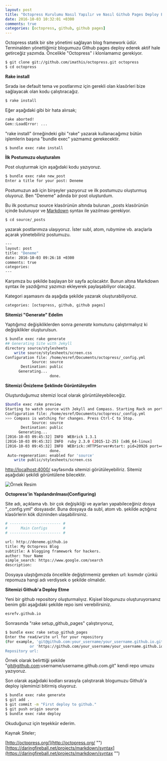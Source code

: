```yaml
---
layout: post
title: "Octopress Kurulumu Nasıl Yapılır ve Nasıl Github Pages Deploy Edilir?"
date: 2016-10-03 10:32:01 +0300
comments: true
categories: [octopress, github, github pages]
---
```

Octopress statik bir site yönetimi sağlayan blog framework üdür. Terminalden yönettiğimiz blogumuzu Github pages deploy ederek aktif hale getirceğiz yazımda. Öncelikle "Octopress" i klonlamamız gerekiyor.

```bash
$ git clone git://github.com/imathis/octopress.git octopress
$ cd octopress
```
<!-- more -->

**Rake install**

Sırada ise default tema ve postlarımız için gerekli olan klasörleri bize sağlayacak olan kodu çalıştıracağız.

```bash
$ rake install
```

Eğer aşağıdaki gibi bir hata alırsak;

```bash
rake aborted!
Gem::LoadError: ...
```

"rake install" örneğindeki gibi "rake"  yazarak kullanacağımız bütün işlemlerin başına "bundle exec" yazmamız gerekecektir.

```bash
$ bundle exec rake install
```

**İlk Postumuzu oluşturalım**

Post oluşturmak için aşağıdaki kodu yazıyoruz.

```bash
$ bundle exec rake new_post
Enter a title for your post: Deneme 
```

Postumuzun adı için birşeyler yazıyoruz ve ilk postumuzu oluşturmuş oluyoruz. Ben "Deneme" adında bir post oluşturdum.

Bu ilk postumuz source klasörünün altında bulunan _posts klasörünün içinde bulunuyor ve [Markdown](https://daringfireball.net/projects/markdown/syntax "") syntax ile yazılması gerekiyor.

```bash
$ cd source/_posts 
```

yazarak postlarımıza ulaşıyoruz. İster subl, atom, rubymine vb. araçlarla açarak yönetebiliriz postumuzu.

```bash
---
layout: post
title: "Deneme"
date: 2016-10-03 09:26:18 +0300
comments: true
categories: 
---
```
Karşımıza bu şekilde başlayan bir sayfa açılacaktır. Bunun altına Markdown syntax ile yazdığımız yazımızı ekleyerek paylaşabiliyor olacağız.

Kategori aşamasını da aşağıda şekilde yazarak oluşturabiliyoruz.

```bash
categories: [octopress, github, github pages]
```

**Sitemizi "Generate" Edelim**

Yaptığımız değişikliklerden sonra *generate* komutunu çalıştırmalıyız ki değişiklikler oluşturulsun.

```bash
$ bundle exec rake generate
## Generating Site with Jekyll
directory source/stylesheets
    write source/stylesheets/screen.css
Configuration file: /home/esref/Documents/octopress/_config.yml
            Source: source
       Destination: public
      Generating... 
                    done.
```

**Sitemizi Önizleme Şeklinde Görüntüleyelim**

Oluşturduğumuz sitemizi local olarak görüntüleyebileceğiz. 

```bash
$bundle exec rake preview
Starting to watch source with Jekyll and Compass. Starting Rack on port 4000
Configuration file: /home/esref/Documents/octopress/_config.yml
>>> Compass is watching for changes. Press Ctrl-C to Stop.
            Source: source
       Destination: public
      Generating... 
[2016-10-03 09:45:32] INFO  WEBrick 1.3.1
[2016-10-03 09:45:32] INFO  ruby 2.3.0 (2015-12-25) [x86_64-linux]
[2016-10-03 09:45:32] INFO  WEBrick::HTTPServer#start: pid=20926 port=4000
                    done.
 Auto-regeneration: enabled for 'source'
    write public/stylesheets/screen.css
```

[http://localhost:4000/](http://localhost:4000/ "") sayfasında sitemizi görütüleyebiliriz. Sitemiz aşağıdaki şekildi görüntülene bilecektir. 

![Örnek Resim](http://i.hizliresim.com/yV9Eoy.png)

**Octopress'in Yapılandırılması(Configuring)**

Site adı, açıklama vb. bir çok değişikliği ve ayarları yapabileceğiniz dosya "_config.yml" dosyasıdır. Buna dosyaya da subl, atom vb. şekilde açtığınız klasörlerin kök dizininden ulaşabilirsiniz.

```bash
# ----------------------- #
#      Main Configs       #
# ----------------------- #

url: http://deneme.github.io
title: My Octopress Blog
subtitle: A blogging framework for hackers.
author: Your Name
simple_search: https://www.google.com/search
description:
```
Dosyaya ulaştığımızda öncelikle değiştirmemiz gereken url: kısmıdır çünkü repomuza hangi adı verdiysek o şekilde olmalıdır.

**Sitemizi Github'a Deploy Etme**

Yeni bir github repository oluşturmalıyız. Kişisel blogunuzu oluşturuyorsanız benim gibi aşağıdaki şekilde repo ismi verebilirsiniz.

```bash
esrefv.github.io
```
Sonrasında "rake setup_github_pages" çalıştırıyoruz,
```bash
$ bundle exec rake setup_github_pages
Enter the read/write url for your repository
(For example, 'git@github.com:your_username/your_username.github.io.git)
           or 'https://github.com/your_username/your_username.github.io')
Repository url: 
```
Örnek olarak belirttiği şekilde "git@github.com:username/username.github.com.git" kendi repo umuzu yazıyoruz.

Son olarak aşağıdaki kodları sırasıyla çalıştırarak blogumuzu Github'a deploy işlemimizi bitirmiş oluyoruz. 

```bash
$ bundle exec rake generate
$ git add .
$ git commit -m "First deploy to github." 
$ git push origin source
$ bundle exec rake deploy
```

Okuduğunuz için teşekkür ederim. 

Kaynak Siteler;

[http://octopress.org/](http://octopress.org/ "")
[https://daringfireball.net/projects/markdown/syntax](https://daringfireball.net/projects/markdown/syntax "")